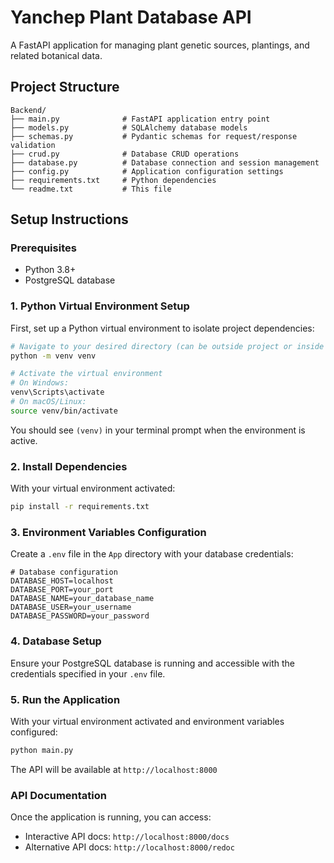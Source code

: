 # Yanchep Plant Database API

A FastAPI application for managing plant genetic sources, plantings, and related botanical data.

## Project Structure

```
Backend/
├── main.py              # FastAPI application entry point
├── models.py            # SQLAlchemy database models
├── schemas.py           # Pydantic schemas for request/response validation
├── crud.py              # Database CRUD operations
├── database.py          # Database connection and session management
├── config.py            # Application configuration settings
├── requirements.txt     # Python dependencies
└── readme.txt           # This file
```

## Setup Instructions

### Prerequisites
- Python 3.8+
- PostgreSQL database

### 1. Python Virtual Environment Setup

First, set up a Python virtual environment to isolate project dependencies:

```bash
# Navigate to your desired directory (can be outside project or inside with .gitignore)
python -m venv venv

# Activate the virtual environment
# On Windows:
venv\Scripts\activate
# On macOS/Linux:
source venv/bin/activate
```

You should see `(venv)` in your terminal prompt when the environment is active.

### 2. Install Dependencies

With your virtual environment activated:
```bash
pip install -r requirements.txt
```

### 3. Environment Variables Configuration

Create a `.env` file in the `App` directory with your database credentials:

```env
# Database configuration
DATABASE_HOST=localhost
DATABASE_PORT=your_port
DATABASE_NAME=your_database_name
DATABASE_USER=your_username
DATABASE_PASSWORD=your_password
```

### 4. Database Setup

Ensure your PostgreSQL database is running and accessible with the credentials specified in your `.env` file.

### 5. Run the Application

With your virtual environment activated and environment variables configured:
```bash
python main.py
```

The API will be available at `http://localhost:8000`

### API Documentation

Once the application is running, you can access:
- Interactive API docs: `http://localhost:8000/docs`
- Alternative API docs: `http://localhost:8000/redoc`